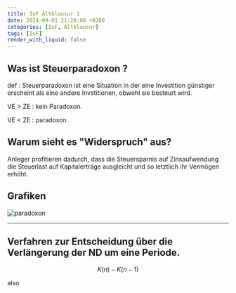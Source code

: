 ```yaml
---
title: IuF Altklausur 1 
date: 2024-09-01 21:28:00 +0200
categories: [IuF, Altklausur]
tags: [IuF]
render_with_liquid: false
---
```


## Was ist Steuerparadoxon ? 

def :  Steuerparadoxon ist eine Situation in der eine Investition günstiger erscheint als eine andere Invstitionen, obwohl sie besteurt wird.

 VE > ZE : kein Paradoxon.  

 VE < ZE : paradoxon.

## Warum sieht es "Widerspruch" aus?

Anleger profitieren dadurch, dass die Steuersparnis auf Zinsaufwendung die Steuerlast auf Kapitalerträge ausgleicht und so letztlich ihr Vermögen erhöht.

## Grafiken

![paradoxon](../assets/images/2024-09-01-일요일/paradoxon.png)

---

## Verfahren zur Entscheidung über die Verlängerung der ND um eine Periode.

$$
K(n)-K(n-1)
$$

also 
